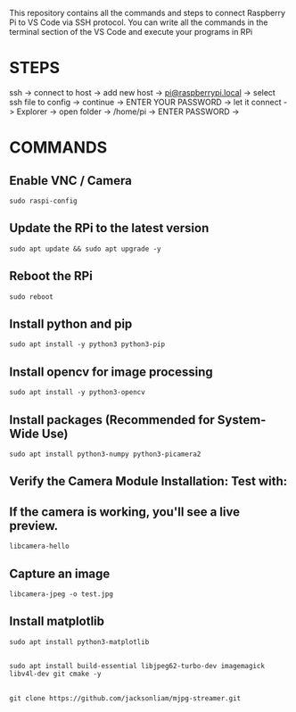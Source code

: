 This repository contains all the commands and steps to connect Raspberry Pi to VS Code via SSH protocol. You can write all the commands in the terminal section of the VS Code and execute your programs in RPi

# STEPS 
ssh -> connect to host -> add new host -> pi@raspberrypi.local -> select ssh file to config -> continue -> ENTER YOUR PASSWORD -> let it connect -> Explorer -> open folder -> /home/pi -> ENTER PASSWORD -> 

# COMMANDS
## Enable VNC / Camera
```
sudo raspi-config
```

## Update the RPi to the latest version
```
sudo apt update && sudo apt upgrade -y
```

## Reboot the RPi
```
sudo reboot
```

## Install python and pip
```
sudo apt install -y python3 python3-pip
```

## Install opencv for image processing
```
sudo apt install -y python3-opencv
```

## Install packages (Recommended for System-Wide Use)
```
sudo apt install python3-numpy python3-picamera2
```

## Verify the Camera Module Installation: Test with:
## If the camera is working, you'll see a live preview.
```
libcamera-hello
```

## Capture an image
```
libcamera-jpeg -o test.jpg
```

## Install matplotlib
```
sudo apt install python3-matplotlib
```

## 
```
sudo apt install build-essential libjpeg62-turbo-dev imagemagick libv4l-dev git cmake -y
```

##
```
git clone https://github.com/jacksonliam/mjpg-streamer.git
```

##
```
```
